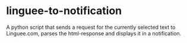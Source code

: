 # linguee-to-notification
A python script that sends a request for the currently selected text to Linguee.com, parses the html-response and displays it in a notification.
